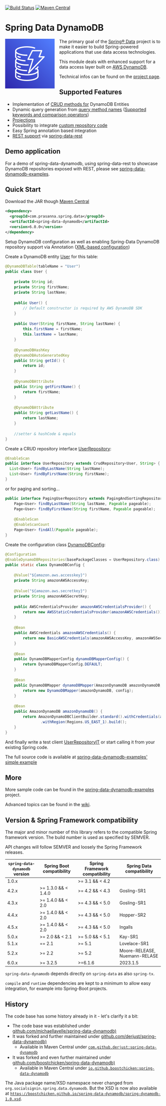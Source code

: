 [![Build Status](https://travis-ci.org/boostchicken/spring-data-dynamodb.svg?branch=master)](https://travis-ci.org/boostchicken/spring-data-dynamodb) 
[![Maven Central](https://maven-badges.herokuapp.com/maven-central/io.github.boostchicken/spring-data-dynamodb/badge.svg)](https://search.maven.org/search?q=g:io.github.boostchicken)

# Spring  Data DynamoDB #

<img style="float:left; margin: 0px 15px 15px 0px;" src="/assets/images/dynamodb.svg" />

The primary goal of the [Spring® Data](https://projects.spring.io/spring-data/) project is to make it easier to build Spring-powered applications that use data access technologies.

This module deals with enhanced support for a data access layer built on [AWS DynamoDB](https://aws.amazon.com/dynamodb/).

Technical infos can be found on the [project page](https://derjust.github.io/spring-data-dynamodb/).

## Supported Features ##

* Implementation of [CRUD methods for](https://docs.spring.io/spring-data/commons/docs/current/reference/html/#repositories.definition) DynamoDB Entities
* Dynamic query generation from [query method names](https://docs.spring.io/spring-data/commons/docs/current/reference/html/#repositories.query-methods.query-creation) ([Supported keywords and comparison operators](https://github.com/derjust/spring-data-dynamodb/wiki/Supported-Spring-Data-Comparison-Operators))
* [Projections](https://github.com/derjust/spring-data-dynamodb/wiki/Projections)
* Possibility to integrate [custom repository code](https://github.com/derjust/spring-data-dynamodb/wiki/Custom-repository-implementations)
* Easy Spring annotation based integration
* [REST support](https://github.com/derjust/spring-data-dynamodb-examples/blob/master/README-rest.md) via [spring-data-rest](https://projects.spring.io/spring-data-rest/)

## Demo application ##

For a demo of spring-data-dynamodb, using spring-data-rest to showcase DynamoDB repositories exposed with REST,
please see [spring-data-dynamodb-examples](https://github.com/derjust/spring-data-dynamodb-examples).

## Quick Start ##

Download the JAR though [Maven Central](https://mvnrepository.com/artifact/com.prasanna.spring.data/spring-data-dynamodb)

```xml
<dependency>
  <groupId>com.prasanna.spring.data</groupId>
  <artifactId>spring-data-dynamodb</artifactId>
  <version>6.0.0</version>
</dependency>
```

Setup DynamoDB configuration as well as enabling Spring-Data DynamoDB repository support via Annotation ([XML-based configuration](wiki/Quick-Start---XML-based-configuration))

Create a DynamoDB entity [User](https://github.com/derjust/spring-data-dynamodb-examples/blob/master/src/main/java/com/github/derjust/spring_data_dynamodb_examples/simple/User.java) for this table:

```java
@DynamoDBTable(tableName = "User")
public class User {

	private String id;
	private String firstName;
	private String lastName;

	public User() {
		// Default constructor is required by AWS DynamoDB SDK
	}

	public User(String firstName, String lastName) {
		this.firstName = firstName;
		this.lastName = lastName;
	}

	@DynamoDBHashKey
	@DynamoDBAutoGeneratedKey
	public String getId() {
		return id;
	}

	@DynamoDBAttribute
	public String getFirstName() {
		return firstName;
	}

	@DynamoDBAttribute
	public String getLastName() {
		return lastName;
	}

	//setter & hashCode & equals
}
```

Create a CRUD repository interface [UserRepository](https://github.com/derjust/spring-data-dynamodb-examples/blob/master/src/main/java/com/github/derjust/spring_data_dynamodb_examples/simple/UserRepository.java):

```java
@EnableScan
public interface UserRepository extends CrudRepository<User, String> {
  List<User> findByLastName(String lastName);
  List<User> findByFirstName(String firstName);
}
```

or for paging and sorting...

```java
public interface PagingUserRepository extends PagingAndSortingRepository<User, String> {
	Page<User> findByLastName(String lastName, Pageable pageable);
	Page<User> findByFirstName(String firstName, Pageable pageable);

	@EnableScan
	@EnableScanCount
	Page<User> findAll(Pageable pageable);
}
```

Create the configuration class [DynamoDBConfig](https://github.com/derjust/spring-data-dynamodb-examples/blob/master/src/test/java/com/github/derjust/spring_data_dynamodb_examples/simple/UserRepositoryIT.java#L61):
```java
@Configuration
@EnableDynamoDBRepositories(basePackageClasses = UserRepository.class)
public static class DynamoDBConfig {

	@Value("${amazon.aws.accesskey}")
	private String amazonAWSAccessKey;

	@Value("${amazon.aws.secretkey}")
	private String amazonAWSSecretKey;

	public AWSCredentialsProvider amazonAWSCredentialsProvider() {
		return new AWSStaticCredentialsProvider(amazonAWSCredentials());
	}

	@Bean
	public AWSCredentials amazonAWSCredentials() {
		return new BasicAWSCredentials(amazonAWSAccessKey, amazonAWSSecretKey);
	}

	@Bean
	public DynamoDBMapperConfig dynamoDBMapperConfig() {
		return DynamoDBMapperConfig.DEFAULT;
	}

	@Bean
	public DynamoDBMapper dynamoDBMapper(AmazonDynamoDB amazonDynamoDB, DynamoDBMapperConfig config) {
		return new DynamoDBMapper(amazonDynamoDB, config);
	}

	@Bean
	public AmazonDynamoDB amazonDynamoDB() {
		return AmazonDynamoDBClientBuilder.standard().withCredentials(amazonAWSCredentialsProvider())
				.withRegion(Regions.US_EAST_1).build();
	}
}
```

And finally write a test client [UserRepositoryIT](https://github.com/derjust/spring-data-dynamodb-examples/blob/master/src/test/java/com/github/derjust/spring_data_dynamodb_examples/simple/UserRepositoryIT.java) or start calling it from your existing Spring code.


The full source code is available at [spring-data-dynamodb-examples' simple example](https://github.com/derjust/spring-data-dynamodb-examples/blob/master/README-simple.md)

## More
More sample code can be found in the [spring-data-dynamodb-examples](https://github.com/derjust/spring-data-dynamodb-examples) project.

Advanced topics can be found in the [wiki](https://github.com/derjust/spring-data-dynamodb/wiki).


## Version & Spring Framework compatibility ##

The major and minor number of this library refers to the compatible Spring framework version. The build number is used as specified by SEMVER.

API changes will follow SEMVER and loosely the Spring Framework releases.

| `spring-data-dynamodb` version | Spring Boot compatibility | Spring Framework compatibility | Spring Data compatibility     |
|--------------------------------|---------------------------|--------------------------------|-------------------------------|
| 1.0.x                          |                           | \>= 3.1 && \< 4.2              |                               |
| 4.2.x                          | \>= 1.3.0 && < 1.4.0      | \>= 4.2 && \< 4.3              | Gosling-SR1                   |
| 4.3.x                          | \>= 1.4.0 && < 2.0        | \>= 4.3 && \< 5.0              | Gosling-SR1                   |
| 4.4.x                          | \>= 1.4.0 && < 2.0        | \>= 4.3 && \< 5.0              | Hopper-SR2                    |
| 4.5.x                          | \>= 1.4.0 && < 2.0        | \>= 4.3 && \< 5.0              | Ingalls                       |
| 5.0.x                          | \>= 2.0 && < 2.1          | \>= 5.0 && \< 5.1              | Kay-SR1                       |
| 5.1.x                          | == 2.1                    | \>= 5.1                        | Lovelace-SR1                  |
| 5.2.x                          | \>= 2.2                   | \>= 5.2                        | Moore-RELEASE, Nuemann-RELASE |
| 6.0.x                          | \>= 3.2.5                 | \>=6.1.6                       | 2023.1.5                      |

`spring-data-dynamodb` depends directly on `spring-data` as also `spring-tx`.

`compile` and `runtime` dependencies are kept to a minimum to allow easy integration, for example into 
Spring-Boot projects.

## History
The code base has some history already in it - let's clarify it a bit:
* The code base was established under [github.com/michaellavelle/spring-data-dynamodb)](https://github.com/michaellavelle/spring-data-dynamodb)
* It was forked and further maintained under [github.com/derjust/spring-data-dynamodb)](https://github.com/derjust/spring-data-dynamodb) 
    * Available in Maven Central under [`com.github.derjust:spring-data-dynamodb`](http://central.maven.org/maven2/com/github/derjust/spring-data-dynamodb/)
* It was forked and even further maintained under [github.com/boostchicken/spring-data-dynamodb)](https://github.com/boostchicken/spring-data-dynamodb) 
    * Available in Maven Central under [`io.github.boostchicken:spring-data-dynamodb`](https://repo1.maven.org/maven2/io/github/boostchicken/spring-data-dynamodb/)

The Java package name/XSD namespace never changed from `org.socialsignin.spring.data.dynamodb`.
But the XSD is now also available at [`https://boostchicken.github.io/spring-data-dynamodb/spring-dynamodb-1.0.xsd`](https://boostchicken.github.io/spring-data-dynamodb/spring-dynamodb-1.0.xsd).
